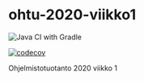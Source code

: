 # ohtu-2020-viikko1

![Java CI with Gradle](https://github.com/riihikallio/ohtu-2020-viikko1/workflows/Java%20CI%20with%20Gradle/badge.svg)

[![codecov](https://codecov.io/gh/riihikallio/ohtu-2020-viikko1/branch/main/graph/badge.svg?token=UDDINIW2FG)](undefined)

Ohjelmistotuotanto 2020 viikko 1
